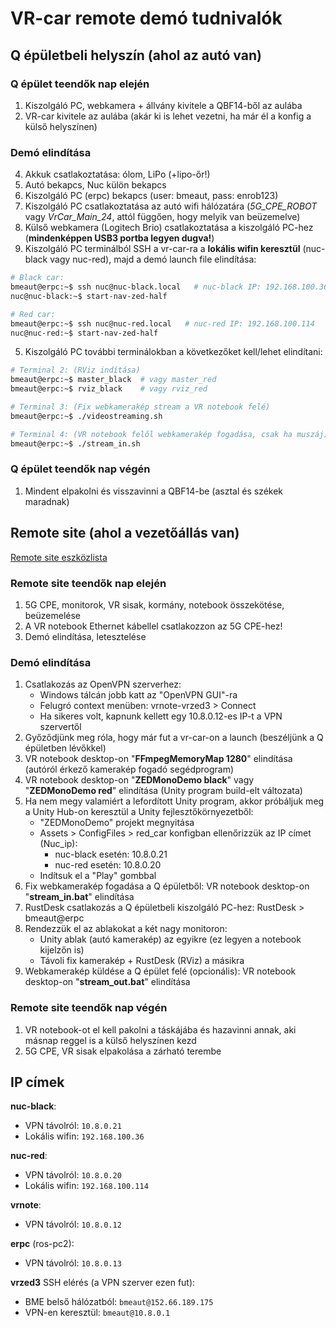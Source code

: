 # VR-car remote demó tudnivalók

## Q épületbeli helyszín (ahol az autó van)


### Q épület teendők nap elején

1. Kiszolgáló PC, webkamera + állvány kivitele a QBF14-ből az aulába
2. VR-car kivitele az aulába (akár ki is lehet vezetni, ha már él a konfig a külső helyszínen)


### Demó elindítása

4. Akkuk csatlakoztatása: ólom, LiPo (+lipo-őr!)
5. Autó bekapcs, Nuc külön bekapcs
6. Kiszolgáló PC (erpc) bekapcs (user: bmeaut, pass: enrob123)
7. Kiszolgáló PC csatlakoztatása az autó wifi hálózatára (*5G_CPE_ROBOT* vagy *VrCar_Main_24*, attól függően, hogy melyik van beüzemelve)
8. Külső webkamera (Logitech Brio) csatlakoztatása a kiszolgáló PC-hez (**mindenképpen USB3 portba legyen dugva!**)
9.  Kiszolgáló PC terminálból SSH a vr-car-ra a **lokális wifin keresztül** (nuc-black vagy nuc-red), majd a demó launch file elindítása:
```bash
# Black car:
bmeaut@erpc:~$ ssh nuc@nuc-black.local   # nuc-black IP: 192.168.100.36
nuc@nuc-black:~$ start-nav-zed-half

# Red car:
bmeaut@erpc:~$ ssh nuc@nuc-red.local   # nuc-red IP: 192.168.100.114
nuc@nuc-red:~$ start-nav-zed-half
```

5. Kiszolgáló PC további terminálokban a következőket kell/lehet elindítani:

```bash
# Terminal 2: (RViz indítása)
bmeaut@erpc:~$ master_black  # vagy master_red
bmeaut@erpc:~$ rviz_black    # vagy rviz_red

# Terminal 3: (Fix webkamerakép stream a VR notebook felé)
bmeaut@erpc:~$ ./videostreaming.sh

# Terminal 4: (VR notebook felől webkamerakép fogadása, csak ha muszáj)
bmeaut@erpc:~$ ./stream_in.sh
```

### Q épület teendők nap végén

1. Mindent elpakolni és visszavinni a QBF14-be (asztal és székek maradnak)





## Remote site (ahol a vezetőállás van)

[Remote site eszközlista](eszkozlista_remote_site.md)


### Remote site teendők nap elején

1. 5G CPE, monitorok, VR sisak, kormány, notebook összekötése, beüzemelése
2. A VR notebook Ethernet kábellel csatlakozzon az 5G CPE-hez!
3. Demó elindítása, letesztelése


### Demó elindítása

1. Csatlakozás az OpenVPN szerverhez: 
   - Windows tálcán jobb katt az "OpenVPN GUI"-ra
   - Felugró context menüben: vrnote-vrzed3 > Connect
   - Ha sikeres volt, kapnunk kellett egy 10.8.0.12-es IP-t a VPN szervertől 
2. Győződjünk meg róla, hogy már fut a vr-car-on a launch (beszéljünk a Q épületben lévőkkel)
3. VR notebook desktop-on "**FFmpegMemoryMap 1280**" elindítása (autóról érkező kamerakép fogadó segédprogram)
4. VR notebook desktop-on "**ZEDMonoDemo black**" vagy "**ZEDMonoDemo red**" elindítása (Unity program build-elt változata)
5. Ha nem megy valamiért a lefordított Unity program, akkor próbáljuk meg a Unity Hub-on keresztül a Unity fejlesztőkörnyezetből:
    - "ZEDMonoDemo" projekt megnyitása
    - Assets > ConfigFiles > red_car konfigban ellenőrizzük az IP címet (Nuc_ip): 
      - nuc-black esetén: 10.8.0.21
      - nuc-red esetén: 10.8.0.20
    - Indítsuk el a "Play" gombbal
6. Fix webkamerakép fogadása a Q épületből: VR notebook desktop-on "**stream_in.bat**" elindítása
7. RustDesk csatlakozás a Q épületbeli kiszolgáló PC-hez: RustDesk > bmeaut@erpc
8. Rendezzük el az ablakokat a két nagy monitoron:
   - Unity ablak (autó kamerakép) az egyikre (ez legyen a notebook kijelzőn is)
   - Távoli fix kamerakép + RustDesk (RViz) a másikra
9.  Webkamerakép küldése a Q épület felé (opcionális): VR notebook desktop-on "**stream_out.bat**" elindítása


### Remote site teendők nap végén

1. VR notebook-ot el kell pakolni a táskájába és hazavinni annak, aki másnap reggel is a külső helyszínen kezd
2. 5G CPE, VR sisak elpakolása a zárható terembe

## IP címek

**nuc-black**:
  - VPN távolról: `10.8.0.21`
  - Lokális wifin: `192.168.100.36`

**nuc-red**:
  - VPN távolról: `10.8.0.20`
  - Lokális wifin: `192.168.100.114`

**vrnote**:
  - VPN távolról: `10.8.0.12`

**erpc** (ros-pc2):
  - VPN távolról: `10.8.0.13`

**vrzed3** SSH elérés (a VPN szerver ezen fut):
  - BME belső hálózatból: `bmeaut@152.66.189.175`
  - VPN-en keresztül: `bmeaut@10.8.0.1`
